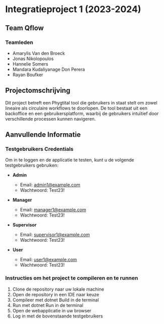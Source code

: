 # Integratieproject 1 (2023-2024)

## Team Qflow

### Teamleden

- Amarylis Van den Broeck
- Jonas Nikolopoulos
- Hannelie Somers
- Mandara Kudaliyanage Don Perera
- Rayan Boufker

## Projectomschrijving

Dit project betreft een Phygtital tool die gebruikers in staat stelt om zowel lineaire als circulaire workflows te
doorlopen. De tool bestaat uit een backoffice en een gebruikersplatform, waarbij de gebruikers intuïtief door
verschillende processen kunnen navigeren.

## Aanvullende Informatie

### Testgebruikers Credentials

Om in te loggen en de applicatie te testen, kunt u de volgende testgebruikers gebruiken:

- **Admin**
    - Email: admin1@example.com
    - Wachtwoord: Test23!

- **Manager**
    - Email: manager1@example.com
    - Wachtwoord: Test23!

- **Supervisor**
    - Email: supervisor1@example.com
    - Wachtwoord: Test23!

- **User**
    - Email: user1@example.com
    - Wachtwoord: Test23!

### Instructies om het project te compileren en te runnen

1. Clone de repository naar uw lokale machine
2. Open de repository in een IDE naar keuze
3. Compileer met dotnet Build in de terminal
4. Run met dotnet Run in de terminal
5. Open de webapplicatie in uw browser
6. Log in met de bovenstaande testgebruikers


